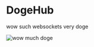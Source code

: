 DogeHub
==========

wow such websockets
very doge

<img src="http://doge.pirrate.me/assets/doge_large.png" alt="wow much doge">